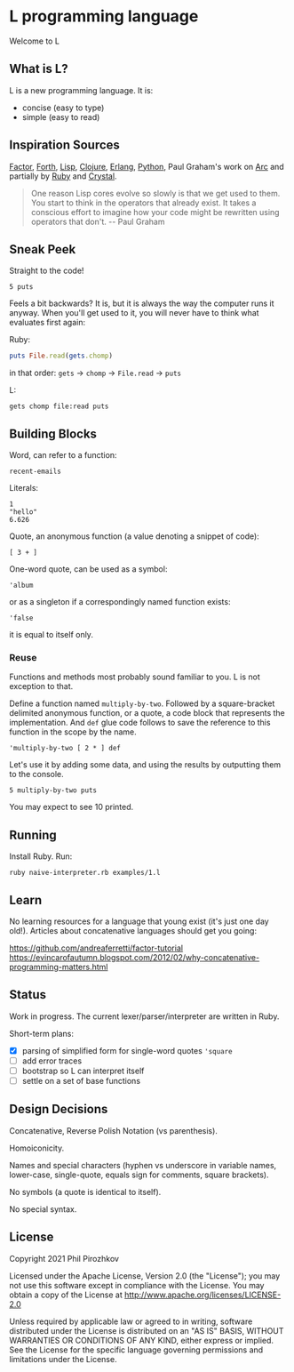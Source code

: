# L programming language

Welcome to L

## What is L?

L is a new programming language. It is:
 - concise (easy to type)
 - simple (easy to read)

## Inspiration Sources

[Factor](https://factorcode.org/), [Forth](https://en.wikipedia.org/wiki/Forth_(programming_language)), [Lisp](https://en.wikipedia.org/wiki/Lisp_(programming_language)), [Clojure](https://clojure.org/about/rationale), [Erlang](https://rvirding.blogspot.com/2019/01/the-erlang-rationale.html), [Python](https://en.m.wikipedia.org/wiki/Zen_of_Python), Paul Graham's work on [Arc](http://www.paulgraham.com/lisp.html) and partially by [Ruby](https://www.ruby-lang.org/) and [Crystal](https://crystal-lang.org/).

> One reason Lisp cores evolve so slowly is that we get used to them. You start to think in the operators that already exist. It takes a conscious effort to imagine how your code might be rewritten using operators that don't. -- Paul Graham

## Sneak Peek

Straight to the code!

```
5 puts
```

Feels a bit backwards? It is, but it is always the way the computer runs it anyway.
When you'll get used to it, you will never have to think what evaluates first again:

Ruby:
```ruby
puts File.read(gets.chomp)
```
in that order: `gets` -> `chomp` -> `File.read` -> `puts`

L:
```
gets chomp file:read puts
```

## Building Blocks

Word, can refer to a function:
```
recent-emails
```

Literals:
```
1
"hello"
6.626
```

Quote, an anonymous function (a value denoting a snippet of code):
```
[ 3 + ]
```

One-word quote, can be used as a symbol:
```
'album
```

or as a singleton if a correspondingly named function exists:
```
'false
```
it is equal to itself only.

### Reuse

Functions and methods most probably sound familiar to you. L is not exception to that.

Define a function named `multiply-by-two`. Followed by a square-bracket delimited anonymous function, or a quote, a code block that represents the implementation. And `def` glue code follows to save the reference to this function in the scope by the name.
```
'multiply-by-two [ 2 * ] def
```

Let's use it by adding some data, and using the results by outputting them to the console.
```
5 multiply-by-two puts
```
You may expect to see 10 printed.

## Running

Install Ruby.
Run:
```
ruby naive-interpreter.rb examples/1.l
```

## Learn

No learning resources for a language that young exist (it's just one day old!).
Articles about concatenative languages should get you going:

https://github.com/andreaferretti/factor-tutorial
https://evincarofautumn.blogspot.com/2012/02/why-concatenative-programming-matters.html

## Status

Work in progress. The current lexer/parser/interpreter are written in Ruby.

Short-term plans:
 - [x] parsing of simplified form for single-word quotes `'square`
 - [ ] add error traces
 - [ ] bootstrap so L can interpret itself
 - [ ] settle on a set of base functions

## Design Decisions

Concatenative, Reverse Polish Notation (vs parenthesis).

Homoiconicity.

Names and special characters (hyphen vs underscore in variable names, lower-case, single-quote, equals sign for comments, square brackets).

No symbols (a quote is identical to itself).

No special syntax.

## License

Copyright 2021 Phil Pirozhkov

Licensed under the Apache License, Version 2.0 (the "License"); you may not use this software except in compliance with the License. You may obtain a copy of the License at http://www.apache.org/licenses/LICENSE-2.0

Unless required by applicable law or agreed to in writing, software distributed under the License is distributed on an "AS IS" BASIS, WITHOUT WARRANTIES OR CONDITIONS OF ANY KIND, either express or implied.  See the License for the specific language governing permissions and limitations under the License.
